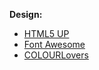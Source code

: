 
**Design:**
* [HTML5 UP](https://html5up.net/)
* [Font Awesome](http://fontawesome.io/icons/)
* [COLOURLovers](http://www.colourlovers.com/palettes/)
